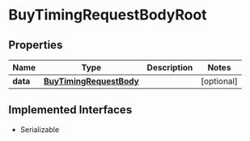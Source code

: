 

# BuyTimingRequestBodyRoot


## Properties

Name | Type | Description | Notes
------------ | ------------- | ------------- | -------------
**data** | [**BuyTimingRequestBody**](BuyTimingRequestBody.md) |  |  [optional]


## Implemented Interfaces

* Serializable


